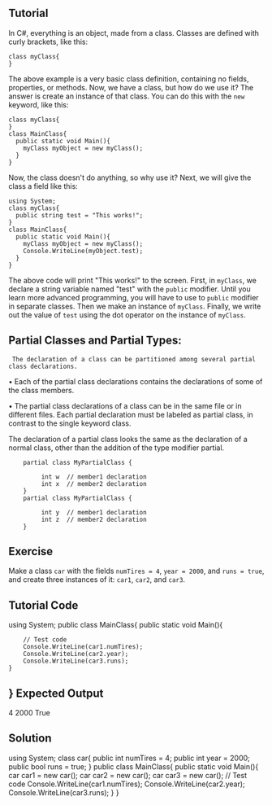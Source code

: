 Tutorial
--------
In C#, everything is an object, made from a class. Classes are defined with curly brackets, like this:

    
    class myClass{
    }
    

The above example is a very basic class definition, containing no fields, properties, or methods. Now, we have a class, but how do we use it?
The answer is create an instance of that class. You can do this with the `new` keyword, like this:

    class myClass{
    }
    class MainClass{
      public static void Main(){
        myClass myObject = new myClass();
      }
    }

Now, the class doesn't do anything, so why use it? Next, we will give the class a field like this:

    using System;
    class myClass{
      public string test = "This works!";
    }
    class MainClass{
      public static void Main(){
        myClass myObject = new myClass();
        Console.WriteLine(myObject.test);
      }
    }
The above code will print "This works!" to the screen. First, in `myClass`, we declare a string variable named "test" with the `public` modifier.
Until you learn more advanced programming, you will have to use to `public` modifier in separate classes. Then we make an instance of `myClass`.
Finally, we write out the value of `test` using the dot operator on the instance of `myClass`.
        
## Partial Classes and Partial Types: 
     The declaration of a class can be partitioned among several partial class declarations. 
 
 • Each of the partial class declarations contains the declarations of some of the class members. 
  
  • The partial class declarations of a class can be in the same file or in different files. Each partial declaration must be labeled as partial class, in contrast to the single keyword class.
  
  The declaration of a partial class looks the same as the declaration of a normal class, other than the addition of the type modifier partial.
        
     
        partial class MyPartialClass {
        
             int w  // member1 declaration
             int x  // member2 declaration
        }
        partial class MyPartialClass {
        
             int y  // member1 declaration
             int z  // member2 declaration
        }
       
Exercise
--------
Make a class `car` with the fields `numTires = 4`, `year = 2000`, and `runs = true`, and create three instances of it: `car1`, `car2`, and `car3`.

Tutorial Code
-------------
using System;
public class MainClass{
    public static void Main(){
        
        // Test code
        Console.WriteLine(car1.numTires);
        Console.WriteLine(car2.year);
        Console.WriteLine(car3.runs);
    }
}
Expected Output
---------------
4
2000
True

Solution
--------
using System;
class car{
    public int numTires = 4;
    public int year = 2000;
    public bool runs = true;
}
public class MainClass{
    public static void Main(){
        car car1 = new car();
        car car2 = new car();
        car car3 = new car();
        // Test code
        Console.WriteLine(car1.numTires);
        Console.WriteLine(car2.year);
        Console.WriteLine(car3.runs);
    }
}
